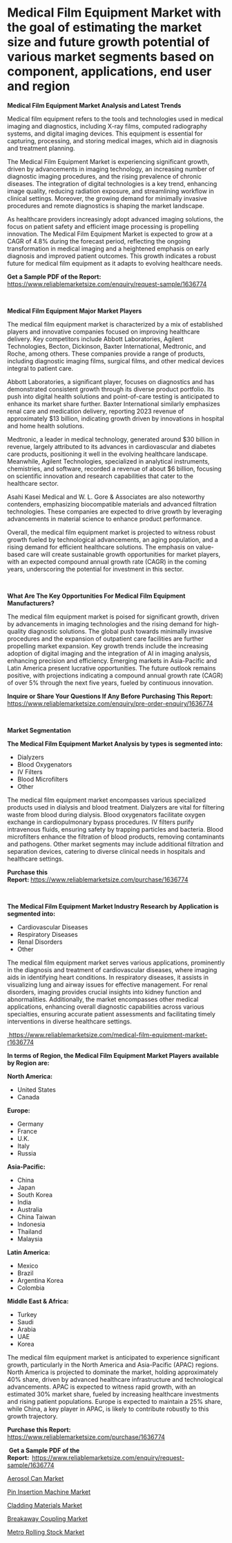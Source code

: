 <p><h1>Medical Film Equipment Market with the goal of estimating the market size and future growth potential of various market segments based on component, applications, end user and region</h1></p><p><strong>Medical Film Equipment Market Analysis and Latest Trends</strong></p>
<p><p>Medical film equipment refers to the tools and technologies used in medical imaging and diagnostics, including X-ray films, computed radiography systems, and digital imaging devices. This equipment is essential for capturing, processing, and storing medical images, which aid in diagnosis and treatment planning.</p><p>The Medical Film Equipment Market is experiencing significant growth, driven by advancements in imaging technology, an increasing number of diagnostic imaging procedures, and the rising prevalence of chronic diseases. The integration of digital technologies is a key trend, enhancing image quality, reducing radiation exposure, and streamlining workflow in clinical settings. Moreover, the growing demand for minimally invasive procedures and remote diagnostics is shaping the market landscape.</p><p>As healthcare providers increasingly adopt advanced imaging solutions, the focus on patient safety and efficient image processing is propelling innovation. The Medical Film Equipment Market is expected to grow at a CAGR of 4.8% during the forecast period, reflecting the ongoing transformation in medical imaging and a heightened emphasis on early diagnosis and improved patient outcomes. This growth indicates a robust future for medical film equipment as it adapts to evolving healthcare needs.</p></p>
<p><strong>Get a Sample PDF of the Report:&nbsp;</strong> <a href="https://www.reliablemarketsize.com/enquiry/request-sample/1636774">https://www.reliablemarketsize.com/enquiry/request-sample/1636774</a></p>
<p>&nbsp;</p>
<p><strong>Medical Film Equipment Major Market Players</strong></p>
<p><p>The medical film equipment market is characterized by a mix of established players and innovative companies focused on improving healthcare delivery. Key competitors include Abbott Laboratories, Agilent Technologies, Becton, Dickinson, Baxter International, Medtronic, and Roche, among others. These companies provide a range of products, including diagnostic imaging films, surgical films, and other medical devices integral to patient care.</p><p>Abbott Laboratories, a significant player, focuses on diagnostics and has demonstrated consistent growth through its diverse product portfolio. Its push into digital health solutions and point-of-care testing is anticipated to enhance its market share further. Baxter International similarly emphasizes renal care and medication delivery, reporting 2023 revenue of approximately $13 billion, indicating growth driven by innovations in hospital and home health solutions.</p><p>Medtronic, a leader in medical technology, generated around $30 billion in revenue, largely attributed to its advances in cardiovascular and diabetes care products, positioning it well in the evolving healthcare landscape. Meanwhile, Agilent Technologies, specialized in analytical instruments, chemistries, and software, recorded a revenue of about $6 billion, focusing on scientific innovation and research capabilities that cater to the healthcare sector.</p><p>Asahi Kasei Medical and W. L. Gore & Associates are also noteworthy contenders, emphasizing biocompatible materials and advanced filtration technologies. These companies are expected to drive growth by leveraging advancements in material science to enhance product performance.</p><p>Overall, the medical film equipment market is projected to witness robust growth fueled by technological advancements, an aging population, and a rising demand for efficient healthcare solutions. The emphasis on value-based care will create sustainable growth opportunities for market players, with an expected compound annual growth rate (CAGR) in the coming years, underscoring the potential for investment in this sector.</p></p>
<p>&nbsp;</p>
<p><strong>What Are The Key Opportunities For Medical Film Equipment Manufacturers?</strong></p>
<p><p>The medical film equipment market is poised for significant growth, driven by advancements in imaging technologies and the rising demand for high-quality diagnostic solutions. The global push towards minimally invasive procedures and the expansion of outpatient care facilities are further propelling market expansion. Key growth trends include the increasing adoption of digital imaging and the integration of AI in imaging analysis, enhancing precision and efficiency. Emerging markets in Asia-Pacific and Latin America present lucrative opportunities. The future outlook remains positive, with projections indicating a compound annual growth rate (CAGR) of over 5% through the next five years, fueled by continuous innovation.</p></p>
<p><strong>Inquire or Share Your Questions If Any Before Purchasing This Report:</strong> <a href="https://www.reliablemarketsize.com/enquiry/pre-order-enquiry/1636774">https://www.reliablemarketsize.com/enquiry/pre-order-enquiry/1636774</a></p>
<p>&nbsp;</p>
<p><strong>Market Segmentation</strong></p>
<p><strong>The Medical Film Equipment Market Analysis by types is segmented into:</strong></p>
<p><ul><li>Dialyzers</li><li>Blood Oxygenators</li><li>IV Filters</li><li>Blood Microfilters</li><li>Other</li></ul></p>
<p><p>The medical film equipment market encompasses various specialized products used in dialysis and blood treatment. Dialyzers are vital for filtering waste from blood during dialysis. Blood oxygenators facilitate oxygen exchange in cardiopulmonary bypass procedures. IV filters purify intravenous fluids, ensuring safety by trapping particles and bacteria. Blood microfilters enhance the filtration of blood products, removing contaminants and pathogens. Other market segments may include additional filtration and separation devices, catering to diverse clinical needs in hospitals and healthcare settings.</p></p>
<p><strong>Purchase this Report:&nbsp;</strong><a href="https://www.reliablemarketsize.com/purchase/1636774">https://www.reliablemarketsize.com/purchase/1636774</a></p>
<p>&nbsp;</p>
<p><strong>The Medical Film Equipment Market Industry Research by Application is segmented into:</strong></p>
<p><ul><li>Cardiovascular Diseases</li><li>Respiratory Diseases</li><li>Renal Disorders</li><li>Other</li></ul></p>
<p><p>The medical film equipment market serves various applications, prominently in the diagnosis and treatment of cardiovascular diseases, where imaging aids in identifying heart conditions. In respiratory diseases, it assists in visualizing lung and airway issues for effective management. For renal disorders, imaging provides crucial insights into kidney function and abnormalities. Additionally, the market encompasses other medical applications, enhancing overall diagnostic capabilities across various specialties, ensuring accurate patient assessments and facilitating timely interventions in diverse healthcare settings.</p></p>
<p><a href="https://www.reliablemarketsize.com/medical-film-equipment-market-r1636774">&nbsp;https://www.reliablemarketsize.com/medical-film-equipment-market-r1636774</a></p>
<p><strong>In terms of Region, the Medical Film Equipment Market Players available by Region are:</strong></p>
<p>
    <p> <strong> North America: </strong>
        <ul>
            <li>United States</li>
            <li>Canada</li>
        </ul>
        </p> 
    <p> <strong> Europe: </strong>
        <ul>
            <li>Germany</li>
            <li>France</li>
            <li>U.K.</li>
            <li>Italy</li>
            <li>Russia</li>
        </ul>
        </p> 
    <p> <strong> Asia-Pacific: </strong>
        <ul>
            <li>China</li>
            <li>Japan</li>
            <li>South Korea</li>
            <li>India</li>
            <li>Australia</li>
            <li>China Taiwan</li>
            <li>Indonesia</li>
            <li>Thailand</li>
            <li>Malaysia</li>
        </ul>
        </p> 
    <p> <strong> Latin America: </strong>
        <ul>
            <li>Mexico</li>
            <li>Brazil</li>
            <li>Argentina Korea</li>
            <li>Colombia</li>
        </ul>
        </p> 
    <p> <strong> Middle East & Africa: </strong>
        <ul>
            <li>Turkey</li>
            <li>Saudi</li>
            <li>Arabia</li>
            <li>UAE</li>
            <li>Korea</li>
        </ul>
    </p>
    </p>
<p><p>The medical film equipment market is anticipated to experience significant growth, particularly in the North America and Asia-Pacific (APAC) regions. North America is projected to dominate the market, holding approximately 40% share, driven by advanced healthcare infrastructure and technological advancements. APAC is expected to witness rapid growth, with an estimated 30% market share, fueled by increasing healthcare investments and rising patient populations. Europe is expected to maintain a 25% share, while China, a key player in APAC, is likely to contribute robustly to this growth trajectory.</p></p>
<p><strong>Purchase this Report: </strong><a href="https://www.reliablemarketsize.com/purchase/1636774">https://www.reliablemarketsize.com/purchase/1636774</a></p>
<p>&nbsp;<strong>Get a Sample PDF of the Report:&nbsp;&nbsp;</strong><a href="https://www.reliablemarketsize.com/enquiry/request-sample/1636774">https://www.reliablemarketsize.com/enquiry/request-sample/1636774</a></p>
<p><strong></strong></p>
<p><p><a href="https://issuu.com/reportprime-2/docs/aerosol-can-market-size-2030.pptx_47d38eb6b0f3bc">Aerosol Can Market</a></p><p><a href="https://www.linkedin.com/pulse/market-trends-global-pin-insertion-machine-forecast-analysis-8kc0f?trackingId=bEggJLilSKC%2FlVN%2Bat7csA%3D%3D">Pin Insertion Machine Market</a></p><p><a href="https://www.linkedin.com/pulse/strategic-market-insights-navigating-global-cladding-materials-myvsf?trackingId=d58%2F0m3hQ2evoBb4kxsRvQ%3D%3D">Cladding Materials Market</a></p><p><a href="https://medium.com/@andrewbates1961/breakaway-coupling-industry-analysis-report-its-market-size-growing-with-a-cagr-of-6-by-c755e236aa4f?postPublishedType=repub">Breakaway Coupling Market</a></p><p><a href="https://medium.com/@andrewbates1961/the-role-of-metro-rolling-stock-market-applications-commercial-use-industry-use-and-market-types-c2e59d087c31?postPublishedType=repub">Metro Rolling Stock Market</a></p></p>